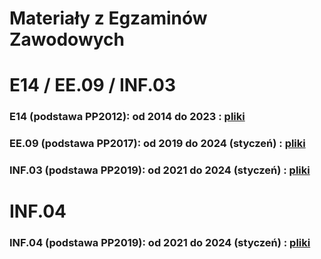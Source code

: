 # Materiały z Egzaminów Zawodowych
# E14 / EE.09 / INF.03
### E14 (podstawa PP2012):    od 2014 do 2023   :  [ pliki ](https://github.com/Golebiewski-Zbigniew/Egzaminy-Zawodowe/tree/main/E14-EE09-INF03)
### EE.09 (podstawa PP2017):  od 2019 do 2024 (styczeń)   :  [ pliki ](https://github.com/Golebiewski-Zbigniew/Egzaminy-Zawodowe/tree/main/E14-EE09-INF03)
### INF.03 (podstawa PP2019): od 2021 do 2024 (styczeń)   :  [ pliki ](https://github.com/Golebiewski-Zbigniew/Egzaminy-Zawodowe/tree/main/E14-EE09-INF03)

# INF.04
### INF.04 (podstawa PP2019): od 2021 do 2024 (styczeń)   :  [ pliki ](https://github.com/Golebiewski-Zbigniew/Egzaminy-Zawodowe/tree/main/INF04)

